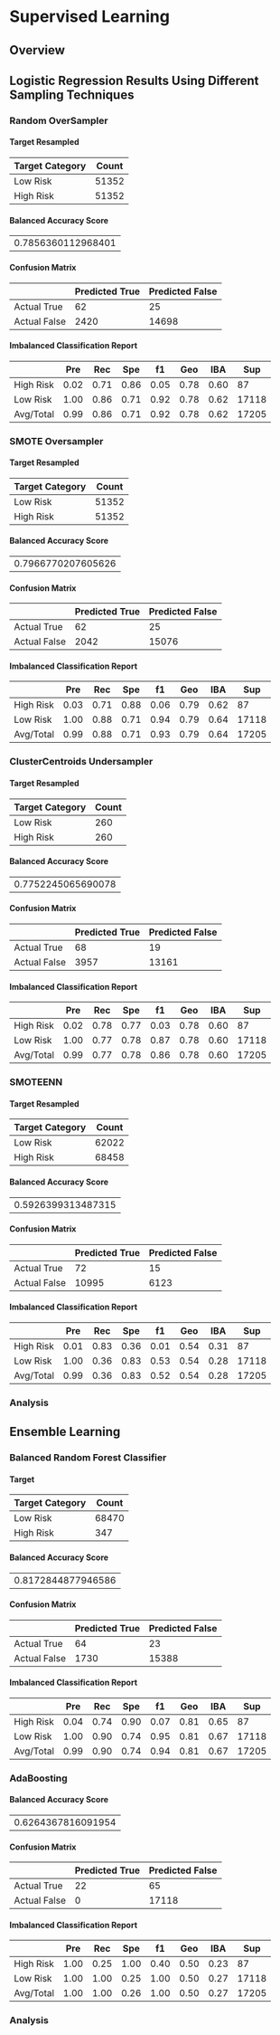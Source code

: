 # Supervised Learning

## Overview

## Logistic Regression Results Using Different Sampling Techniques



### Random OverSampler

#### Target Resampled
<table>
  <thead>
    <tr>
      <th>Target Category</th>
      <th>Count</th>
    </tr>
  </thead
  <tbody>
    <tr>
      <td>Low Risk</td>
      <td>51352</td>
     </tr>
    <tr>
      <td>High Risk</td>
      <td>51352</td>
    </tr>
  </tbody>
</table>

#### Balanced Accuracy Score
<table>
  <tbody>
    <tr>
      <td>0.7856360112968401</td>
    </tr>
  </tbody>
</table>

#### Confusion Matrix
<table>
  <thead>
    <tr>
      <th></th>
      <th>Predicted True</th>
      <th>Predicted False</th>
    </tr>
  </thead
  <tbody>
    <tr>
       <td>Actual True</td>
       <td>62</td>
       <td>25</td>
    </tr>
    <tr>
      <td>Actual False</td>
      <td>2420</td>
      <td>14698</td>
    </tr>
  </tbody>
</table>

#### Imbalanced Classification Report
<table>
  <thead>
    <tr>
      <th></th>
      <th>Pre</th>
      <th>Rec</th>
      <th>Spe</th>
      <th>f1</th>
      <th>Geo</th>
      <th>IBA</th>
      <th>Sup</th>
    </tr>
  </thead
  <tbody>
    <tr>
       <td>High Risk</td>
       <td>0.02</td>
       <td>0.71</td>
       <td>0.86</td>
       <td>0.05</td>
       <td>0.78</td>
       <td>0.60</td>
       <td>87</td>
    </tr>
    <tr>
       <td>Low Risk </td>
       <td>1.00</td>
       <td>0.86</td>
       <td>0.71</td>
       <td>0.92</td>
       <td>0.78</td>
       <td>0.62</td>
       <td>17118</td>
    </tr>
    <tr>
       <td>Avg/Total</td>
       <td>0.99</td>
       <td>0.86</td>
       <td>0.71</td>
       <td>0.92</td>
       <td>0.78</td>
       <td>0.62</td>
       <td>17205</td>
    </tr>
  </tbody>
</table>



### SMOTE Oversampler

#### Target Resampled
<table>
  <thead>
    <tr>
      <th>Target Category</th>
      <th>Count</th>
    </tr>
  </thead
  <tbody>
    <tr>
      <td>Low Risk</td>
      <td>51352</td>
    </tr>
    <tr>
      <td>High Risk</td>
      <td>51352</td>
    </tr>
  </tbody>
</table>

#### Balanced Accuracy Score
<table>
  <tbody>
    <tr>
        <td>0.7966770207605626</td>
    </tr>
  </tbody>
</table>

#### Confusion Matrix
<table>
  <thead>
    <tr>
      <th></th>
      <th>Predicted True</th>
      <th>Predicted False</th>
    </tr>
  </thead
  <tbody>
    <tr>
       <td>Actual True</td>
       <td>62</td>
       <td>25</td>
    </tr>
    <tr>
      <td>Actual False</td>
      <td>2042</td>
      <td>15076</td>
    </tr>
  </tbody>
</table>

#### Imbalanced Classification Report
<table>
  <thead>
    <tr>
      <th></th>
      <th>Pre</th>
      <th>Rec</th>
      <th>Spe</th>
      <th>f1</th>
      <th>Geo</th>
      <th>IBA</th>
      <th>Sup</th>
    </tr>
  </thead
  <tbody>
    <tr>
      <td>High Risk</td>
      <td>0.03</td>
      <td>0.71</td>
      <td>0.88</td>
      <td>0.06</td>
      <td>0.79</td>
      <td>0.62</td>
      <td>87</td>
    </tr>
    <tr>
      <td>Low Risk </td>
      <td>1.00</td>
      <td>0.88</td>
      <td>0.71</td>
      <td>0.94</td>
      <td>0.79</td>
      <td>0.64</td>
      <td>17118</td>
    </tr>
    <tr>
      <td>Avg/Total</td>
      <td>0.99</td>
      <td>0.88</td>
      <td>0.71</td>
      <td>0.93</td>
      <td>0.79</td>
      <td>0.64</td>
      <td>17205</td>
    </tr>
  </tbody>
</table>



### ClusterCentroids Undersampler

#### Target Resampled
<table>
  <thead>
    <tr>
      <th>Target Category</th>
      <th>Count</th>
    </tr>
  </thead
  <tbody>
    <tr>
      <td>Low Risk</td>
      <td>260</td>
    </tr>
    <tr>
      <td>High Risk</td>
      <td>260</td>
    </tr>
  </tbody>
</table>

#### Balanced Accuracy Score
<table>
  <tbody>
    <tr>
        <td>0.7752245065690078</td>
    </tr>
  </tbody>
</table>

#### Confusion Matrix
<table>
  <thead>
    <tr>
      <th></th>
      <th>Predicted True</th>
      <th>Predicted False</th>
    </tr>
  </thead
  <tbody>
    <tr>
       <td>Actual True</td>
       <td>68</td>
       <td>19</td>
    </tr>
    <tr>
      <td>Actual False</td>
      <td>3957</td>
      <td>13161</td>
    </tr>
  </tbody>
</table>

#### Imbalanced Classification Report
<table>
  <thead>
     <tr>
      <th></th>
      <th>Pre</th>
      <th>Rec</th>
      <th>Spe</th>
      <th>f1</th>
      <th>Geo</th>
      <th>IBA</th>
      <th>Sup</th>
    </tr>
  </thead
  <tbody>
    <tr>
       <td>High Risk</td>
       <td>0.02</td>
       <td>0.78</td>
       <td>0.77</td>
       <td>0.03</td>
       <td>0.78</td>
       <td>0.60</td>
       <td>87</td>
    </tr>
    <tr>
       <td>Low Risk</td>
       <td>1.00</td>
       <td>0.77</td>
       <td>0.78</td>
       <td>0.87</td>
       <td>0.78</td>
       <td>0.60</td>
       <td>17118</td>
    </tr>
    <tr>
       <td>Avg/Total</td>
       <td>0.99</td>
       <td>0.77</td>
       <td>0.78</td>
       <td>0.86</td>
       <td>0.78</td>
       <td>0.60</td>
       <td>17205</td>
    </tr>
  </tbody>
</table>



### SMOTEENN

#### Target Resampled
<table>
  <thead>
    <tr>
      <th>Target Category</th>
      <th>Count</th>
    </tr>
  </thead
  <tbody>
    <tr>
      <td>Low Risk</td>
      <td>62022</td>
    </tr>
    <tr>
      <td>High Risk</td>
      <td>68458</td>
    </tr>
  </tbody>
</table>

#### Balanced Accuracy Score
<table>
  <tbody>
    <tr>
        <td>0.5926399313487315</td>
    </tr>
  </tbody>
</table>

#### Confusion Matrix
<table>
  <thead>
    <tr>
      <th></th>
      <th>Predicted True</th>
      <th>Predicted False</th>
    </tr>
  </thead
  <tbody>
    <tr>
       <td>Actual True</td>
       <td>72</td>
       <td>15</td>
    </tr>
    <tr>
      <td>Actual False</td>
      <td>10995</td>
      <td>6123</td>
    </tr>
  </tbody>
</table>

#### Imbalanced Classification Report
<table>
  <thead>
    <tr>
      <th></th>
      <th>Pre</th>
      <th>Rec</th>
      <th>Spe</th>
      <th>f1</th>
      <th>Geo</th>
      <th>IBA</th>
      <th>Sup</th>
    </tr>
  </thead
  <tbody>
    <tr>
       <td>High Risk</td>
       <td>0.01</td>
       <td>0.83</td>
       <td>0.36</td>
       <td>0.01</td>
       <td>0.54</td>
       <td>0.31</td>
       <td>87</td>
    </tr>
    <tr>
       <td>Low Risk</td>
       <td>1.00</td>
       <td>0.36</td>
       <td>0.83</td>
       <td>0.53</td>
       <td>0.54</td>
       <td>0.28</td>
       <td>17118</td>
    </tr>
    <tr>
       <td>Avg/Total</td>
       <td>0.99</td>
       <td>0.36</td>
       <td>0.83</td>
       <td>0.52</td>
       <td>0.54</td>
       <td>0.28</td>
       <td>17205</td>
    </tr>
  </tbody>
</table>

### Analysis

## Ensemble Learning

### Balanced Random Forest Classifier


#### Target
<table>
  <thead>
    <tr>
      <th>Target Category</th>
      <th>Count</th>
    </tr>
  </thead
  <tbody>
    <tr>
      <td>Low Risk</td>
      <td>68470</td>
    </tr>
    <tr>
      <td>High Risk</td>
      <td>347</td>
    </tr>
  </tbody>
</table>

#### Balanced Accuracy Score
<table>
  <tbody>
    <tr>
        <td>0.8172844877946586</td>
    </tr>
  </tbody>
</table>

#### Confusion Matrix
<table>
  <thead>
    <tr>
      <th></th>
      <th>Predicted True</th>
      <th>Predicted False</th>
    </tr>
  </thead
  <tbody>
    <tr>
       <td>Actual True</td>
       <td>64</td>
       <td>23</td>
    </tr>
    <tr>
      <td>Actual False</td>
      <td>1730</td>
      <td>15388</td>
    </tr>
  </tbody>
</table>

#### Imbalanced Classification Report
<table>
  <thead>
    <tr>
      <th></th>
      <th>Pre</th>
      <th>Rec</th>
      <th>Spe</th>
      <th>f1</th>
      <th>Geo</th>
      <th>IBA</th>
      <th>Sup</th>
    </tr>
  </thead
  <tbody>
    <tr>
       <td>High Risk</td>
       <td>0.04</td>
       <td>0.74</td>
       <td>0.90</td>
       <td>0.07</td>
       <td>0.81</td>
       <td>0.65</td>
       <td>87</td>
    </tr>
    <tr>
       <td>Low Risk</td>
       <td>1.00</td>
       <td>0.90</td>
       <td>0.74</td>
       <td>0.95</td>
       <td>0.81</td>
       <td>0.67</td>
       <td>17118</td>
    </tr>
    <tr>
       <td>Avg/Total</td>
       <td>0.99</td>
       <td>0.90</td>
       <td>0.74</td>
       <td>0.94</td>
       <td>0.81</td>
       <td>0.67</td>
       <td>17205</td>
    </tr>
  </tbody>
</table>


### AdaBoosting


#### Balanced Accuracy Score
<table>
  <tbody>
    <tr>
        <td>0.6264367816091954</td>
    </tr>
  </tbody>
</table>

#### Confusion Matrix
<table>
  <thead>
    <tr>
      <th></th>
      <th>Predicted True</th>
      <th>Predicted False</th>
    </tr>
  </thead
  <tbody>
    <tr>
       <td>Actual True</td>
       <td>22</td>
       <td>65</td>
    </tr>
    <tr>
      <td>Actual False</td>
      <td>0</td>
      <td>17118</td>
    </tr>
  </tbody>
</table>

#### Imbalanced Classification Report
<table>
  <thead>
    <tr>
      <th></th>
      <th>Pre</th>
      <th>Rec</th>
      <th>Spe</th>
      <th>f1</th>
      <th>Geo</th>
      <th>IBA</th>
      <th>Sup</th>
    </tr>
  </thead
  <tbody>
    <tr>
       <td>High Risk</td>
       <td>1.00</td>
       <td>0.25</td>
       <td>1.00</td>
       <td>0.40</td>
       <td>0.50</td>
       <td>0.23</td>
       <td>87</td>
    </tr>
    <tr>
       <td>Low Risk</td>
       <td>1.00</td>
       <td>1.00</td>
       <td>0.25</td>
       <td>1.00</td>
       <td>0.50</td>
       <td>0.27</td>
       <td>17118</td>
    </tr>
    <tr>
       <td>Avg/Total</td>
       <td>1.00</td>
       <td>1.00</td>
       <td>0.26</td>
       <td>1.00</td>
       <td>0.50</td>
       <td>0.27</td>
       <td>17205</td>
    </tr>
  </tbody>
</table>




### Analysis
